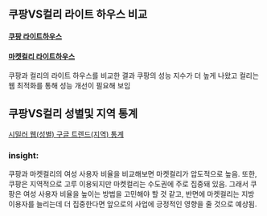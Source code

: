 ## 쿠팡VS컬리 라이트 하우스 비교

#### [쿠팡 라이트하우스](https://drive.google.com/file/d/1E3jan4RIaWpRR9CjrEYBlszCrRLmaLjq/view?usp=sharing)

#### [마켓컬리 라이트하우스](https://drive.google.com/file/d/1QUXBl5gElht6sFW8CWhdDYxaEGozMUAK/view?usp=sharing)

쿠팡과 컬리의 라이트 하우스를 비교한 결과 쿠팡의 성능 지수가 더 높게 나왔고 컬리는 웹 최적화를 통해 성능 개선이 필요해 보임



## 쿠팡VS컬리 성별및 지역 통계


[시밀러 웹(성별) 구글 트렌드(지역) 통계](https://excalidraw.com)

### insight:

쿠팡과 마켓컬리의 여성 사용자 비율을 비교해보면 마켓컬리가 압도적으로 높음. 또한, 쿠팡은 지역적으로 고루 이용되지만 마켓컬리는 수도권에 주로 집중돼 있음. 그래서 쿠팡은 여성 사용자 비율을 높이는 방법을 고민해야 할 것 같고, 반면에 마켓컬리는 지방 이용자를 늘리는데 더 집중한다면 앞으로의 사업에 긍정적인 영향을 줄 것으로 예상됨.







